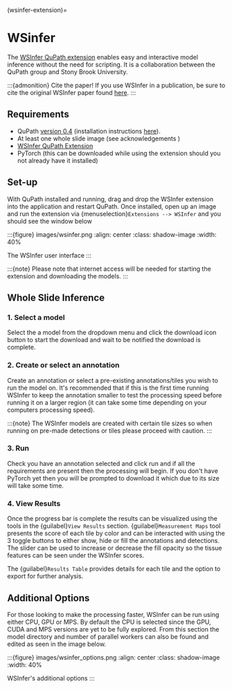 (wsinfer-extension)=
# WSinfer

The [WSInfer QuPath extension](https://github.com/qupath/qupath-extension-wsinfer/) enables easy and interactive model inference without the need for scripting. It is a collaboration between the QuPath group and Stony Brook University.

:::{admonition} Cite the paper!
If you use WSInfer in a publication, be sure to cite the original WSInfer paper found [here](https://arxiv.org/abs/2309.04631).
:::

## Requirements

- QuPath [version 0.4](https://qupath.github.io/) (installation instructions [here](https://qupath.readthedocs.io/en/0.4/docs/intro/installation.html)).
- At least one whole slide image (see acknowledgements )
- [WSInfer QuPath Extension](https://github.com/qupath/qupath-extension-wsinfer/releases)
- PyTorch (this can be downloaded while using the extension should you not already have it installed)

## Set-up

With QuPath installed and running, drag and drop the WSInfer extension into the application and restart QuPath.
Once installed, open up an image and run the extension via {menuselection}`Extensions --> WSInfer` and you should see the window below

:::{figure} images/wsinfer.png
:align: center
:class: shadow-image
:width: 40%

The WSInfer user interface
:::

:::{note}
Please note that internet access will be needed for starting the extension and downloading the models.
:::

## Whole Slide Inference

### 1. Select a model

Select the a model from the dropdown menu and click the download icon button to start the download and wait to be notified the download is complete.

### 2. Create or select an annotation

Create an annotation or select a pre-existing annotations/tiles you wish to run the model on. It's recommended that if this is the first time running WSInfer to keep the annotation smaller to test the processing speed before running it on a larger region (it can take some time depending on your computers processing speed).

:::{note}
The WSInfer models are created with certain tile sizes so when running on pre-made detections or tiles please proceed with caution.
:::

### 3. Run

Check you have an annotation selected and click run and if all the requirements are present then the processing will begin. If you don't have PyTorch yet then you will be prompted to download it which due to its size will take some time.

### 4. View Results

Once the progress bar is complete the results can be visualized using the tools in the {guilabel}`View Results` section. {guilabel}`Measurement Maps` tool presents the score of each tile by color and can be interacted with using the 3 toggle buttons to either show, hide or fill the annotations and detections. The slider can be used to increase or decrease the fill opacity so the tissue features can be seen under the WSInfer scores.

The {guilabel}`Results Table` provides details for each tile and the option to export for further analysis.

## Additional Options

For those looking to make the processing faster, WSInfer can be run using either CPU, GPU or MPS. By default the CPU is selected since the GPU, CUDA and MPS versions are yet to be fully explored.
From this section the model directory and number of parallel workers can also be found and edited as seen in the image below.

:::{figure} images/wsinfer_options.png
:align: center
:class: shadow-image
:width: 40%

WSInfer's additional options
:::
